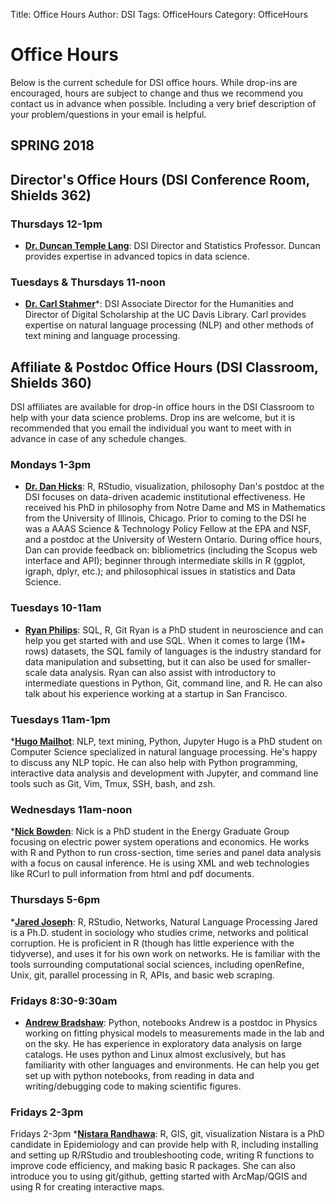 Title: Office Hours
Author: DSI
Tags: OfficeHours
Category: OfficeHours

# Office Hours

Below is the current schedule for DSI office hours.
While drop-ins are encouraged, hours are subject to change and thus we recommend you contact us in advance when possible. Including a very brief description of your problem/questions in your email is helpful.


## SPRING 2018

## Director's Office Hours (DSI Conference Room, Shields 362)
### Thursdays 12-1pm 
* __[Dr. Duncan Temple Lang](mailto:dtemplelang@ucdavis.edu)__: DSI Director and Statistics Professor. Duncan provides expertise in advanced topics in data science.

### Tuesdays & Thursdays 11-noon 
* __[Dr. Carl Stahmer](mailto:cstahmer@ucdavis.edu)__*: DSI Associate Director for the Humanities and Director of Digital Scholarship at the UC Davis Library. Carl provides expertise on natural language processing (NLP) and other methods of text mining and language processing.


## Affiliate & Postdoc Office Hours (DSI Classroom, Shields 360)
DSI affiliates are available for drop-in office hours in the DSI Classroom to help with your data science problems. Drop ins are welcome, but it is recommended that you email the individual you want to meet with in advance in case of any schedule changes.

### Mondays 1-3pm
* __[Dr. Dan Hicks](mailto:djhicks@ucdavis.edu)__: R, RStudio, visualization, philosophy
Dan's postdoc at the DSI focuses on data-driven academic institutional effectiveness. He received his PhD in philosophy from Notre Dame and MS in Mathematics from the University of Illinois, Chicago. Prior to coming to the DSI he was a AAAS Science & Technology Policy Fellow at the EPA and NSF, and a postdoc at the University of Western Ontario. During office hours, Dan can provide feedback on: bibliometrics (including the Scopus web interface and API); beginner through intermediate skills in R (ggplot, igraph, dplyr, etc.); and philosophical issues in statistics and Data Science.

### Tuesdays 10-11am
* __[Ryan Philips](mailto:cphillips88@gmail.com)__: SQL, R, Git
    Ryan is a PhD student in neuroscience and can help you get started with and use SQL. When it comes to large (1M+ rows) datasets, the SQL family of languages is the industry standard for data manipulation and subsetting, but it can also be used for smaller-scale data analysis. Ryan can also assist with introductory to intermediate questions in Python, Git, command line, and R. He can also talk about his experience working at a startup in San Francisco.

### Tuesdays 11am-1pm
*__[Hugo Mailhot](mailto:mailhot.hugo@gmail.com)__: NLP, text mining, Python, Jupyter
Hugo is a PhD student on Computer Science specialized in natural language processing. He's happy to discuss any NLP topic. He can also help with Python programming, interactive data analysis and development with Jupyter, and command line tools such as Git, Vim, Tmux, SSH, bash, and zsh.

### Wednesdays 11am-noon
*__[Nick Bowden](nsbowden@ucdavis.edu)__:
Nick is a PhD student in the Energy Graduate Group focusing on electric power system operations and economics. He works with R and Python to run cross-section, time series and panel data analysis with a focus on causal inference. He is using XML and web technologies like RCurl to pull information from html and pdf documents.

### Thursdays 5-6pm
*__[Jared Joseph](jared.n.joseph@gmail.com)__: R, RStudio, Networks, Natural Language Processing
Jared is a Ph.D. student in sociology who studies crime, networks and political corruption. He is proficient in R (though has little experience with the tidyverse), and uses it for his own work on networks. He is familiar with the tools surrounding computational social sciences, including openRefine, Unix, git, parallel processing in R, APIs, and basic web scraping.	
	
### Fridays 8:30-9:30am
* __[Andrew Bradshaw](mailto:AndrewKBradshaw@gmail.com)__: Python, notebooks
Andrew is a postdoc in Physics working on fitting physical models to measurements made in the lab and on the sky. He has experience in exploratory data analysis on large catalogs. He uses python and Linux almost exclusively, but has familiarity with other languages and environments. He can help you get set up with python notebooks, from reading in data and writing/debugging code to making scientific figures.
	
###  Fridays 2-3pm
Fridays 2-3pm
 *__[Nistara Randhawa](mailto:nrandhawa@ucdavis.edu)__: R, GIS, git, visualization
    Nistara is a PhD candidate in Epidemiology and can provide help with R, including installing and setting up R/RStudio and troubleshooting code, writing R functions to improve code efficiency, and making basic R packages. She can also introduce you to using git/github, getting started with ArcMap/QGIS and using R for creating interactive maps.